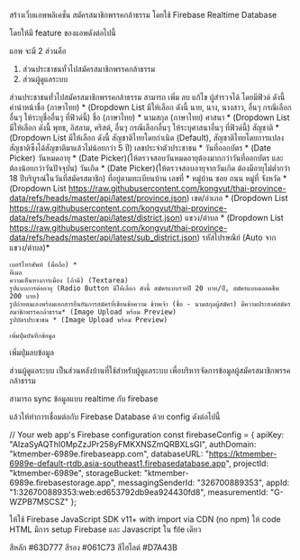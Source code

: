 สร้างเว็บแอพพลิเคชั่น สมัครสมาชิกพรรคกล้าธรรม โดยใช้ Firebase Realtime Database

โดยให้มี feature ของแอพดังต่อไปนี้

แอพ จะมี 2 ส่วนคือ
1. ส่วนประชาชนทั่วไปสมัครสมาชิกพรรคกล้าธรรม
2. ส่วนผู้ดูแลระบบ

ส่วนประชาชนทั่วไปสมัครสมาชิกพรรคกล้าธรรม
    สามารถ เพิ่ม ลบ แก้ไข ผู้สำรวจได้ โดยมีฟิวด์ ดังนี้
    คำนำหน้าชื่อ (ภาษาไทย) * (Dropdown List มีให้เลือก ดังนี้ นาย, นาง, นางสาว, อื่นๆ กรณีเลือกอื่นๆ ให้ระบุชื่ออื่นๆ ที่ฟิวด์นี้)
    ชื่อ (ภาษาไทย) *
    นามสกุล (ภาษาไทย)
    ศาสนา * (Dropdown List มีให้เลือก ดังนี้ พุทธ, อิสลาม, คริสต์, อื่นๆ กรณีเลือกอื่นๆ ให้ระบุศาสนาอื่นๆ ที่ฟิวด์นี้)
    สัญชาติ * (Dropdown List มีให้เลือก ดังนี้ สัญชาติไทยโดยกำเนิด (Default), สัญชาติไทยโดยการแปลงสัญชาติซึ่งได้สัญชาติมาแล้วไม่น้อยกว่า 5 ปี)
    เลขประจําตัวประชาชน *
    วันที่ออกบัตร * (Date Picker)
    วันหมดอายุ * (Date Picker)(ให้ตรวจสอบวันหมดอายุต้องมากกว่าวันที่ออกบัตร และต้องน้อยกว่าวันปัจจุบัน)
    วันเกิด * (Date Picker)(ให้ตรวจสอบอายุจากวันเกิด ต้องมีอายุไม่ต่ำกว่า 18 ปีบริบูรณ์ในวันที่สมัครสมาชิก)
    ที่อยู่ตามทะเบียนบ้าน เลขที่ *
    หมู่บ้าน
    ซอย
    ถนน
    หมู่ที่
    จังหวัด * (Dropdown List https://raw.githubusercontent.com/kongvut/thai-province-data/refs/heads/master/api/latest/province.json)
    เขต/อําเภอ * (Dropdown List https://raw.githubusercontent.com/kongvut/thai-province-data/refs/heads/master/api/latest/district.json)
    แขวง/ตำบล * (Dropdown List https://raw.githubusercontent.com/kongvut/thai-province-data/refs/heads/master/api/latest/sub_district.json)
    รหัสไปรษณีย์ (Auto จาก แขวง/ตำบล)*

    เบอร์โทรศัพท์ (มือถือ) *
    อีเมล
    ความเห็นทางการเมือง (ถ้ามี) (Textarea)
    รูปแบบการต่ออายุ (Radio Button มีให้เลือก ดังนี้ สมัครแบบรายปี 20 บาท/ปี, สมัครแบบตลอดชีพ 200 บาท)
    รูปถ่ายตนเองพร้อมเอกสารยืนยันการสมัครที่เขียนข้อความ ข้าพเจ้า (ชื่อ - นามสกุลผู้สมัคร) มีความประสงค์สมัครสมาชิกพรรคกล้าธรรม* (Image Upload พร้อม Preview)
    รูปบัตรประชาชน * (Image Upload พร้อม Preview)

    เพิ่มปุ่มบันทึกข้อมูล

เพิ่มปุ่มลบข้อมูล


ส่วนผู้ดูแลระบบ
    เป็นส่วนหลังบ้านที่ใช้สำหรับผู้ดูแลระบบ เพื่อบริหารจัดการข้อมูลผู้สมัครสมาชิกพรรคกล้าธรรม


สามารถ sync ข้อมูลแบบ realtime กับ firebase

แล้วให้ทำการเชื่อมต่อกับ Firebase Database ด้วย config ดังต่อไปนี้

// Your web app's Firebase configuration
const firebaseConfig = {
  apiKey: "AIzaSyAQThI0MpZzJPr258yFMKXNSZmQRBXLsGI",
  authDomain: "ktmember-6989e.firebaseapp.com",
  databaseURL: "https://ktmember-6989e-default-rtdb.asia-southeast1.firebasedatabase.app",
  projectId: "ktmember-6989e",
  storageBucket: "ktmember-6989e.firebasestorage.app",
  messagingSenderId: "326700889353",
  appId: "1:326700889353:web:ed653792db9ea924430fd8",
  measurementId: "G-WZPB7MSCSZ"
};


ให้ใช้ Firebase JavaScript SDK v11+ with import via CDN (no npm)
ให้ code HTML มีการ setup Firebase และ Javascript ใน file เดียว

สีหลัก #63D777
สีรอง #061C73
สีไฮไลต์ #D7A43B